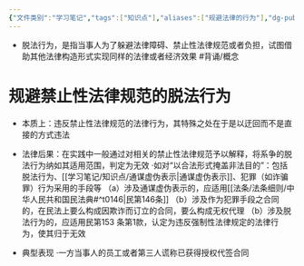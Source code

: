 ```yaml
---
{"文件类别":"学习笔记","tags":["知识点"],"aliases":["规避法律的行为"],"dg-publish":true,"permalink":"/学习笔记/知识点/脱法行为/","dgPassFrontmatter":true,"noteIcon":""}
---
```


- 脱法行为，是指当事人为了躲避法律障碍、禁止性法律规范或者负担，试图借助其他法律构造形式实现同样的法律或者经济效果 #背诵/概念 
# 规避禁止性法律规范的脱法行为
- 本质上：违反禁止性法律规范的法律行为，其特殊之处在于是以迂回而不是直接的方式违法
- 法律后果：在实践中一般通过对相关的禁止性法律规范予以解释，将系争的脱法行为纳如其适用范围，判定为无效
·如对“以合法形式掩盖非法目的”：包括脱法行为、[[学习笔记/知识点/通谋虚伪表示\|通谋虚伪表示]]、犯罪（如诈骗罪）行为采用的手段等 
（a）涉及通谋虚伪表示的，应适用[[法条/法条细则/中华人民共和国民法典#^t0146\|民第146条]]
（b）涉及作为犯罪手段之合同的，在民法上要么构成因欺诈而订立的合同，要么构成无权代理
（b）涉及脱法行为的，应适用民第153 条第1款，认定为违反强制性法律规定的法律行为，使其归于无效

- 典型表现
·一方当事人的员工或者第三人谎称已获得授权代签合同